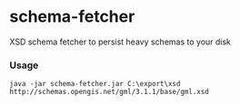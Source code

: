 # schema-fetcher
XSD schema fetcher to persist heavy schemas to your disk

### Usage

`java -jar schema-fetcher.jar C:\export\xsd http://schemas.opengis.net/gml/3.1.1/base/gml.xsd`
